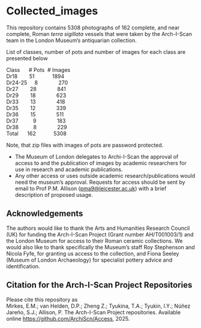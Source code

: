# Collected_images

This repository contains 5308 photographs of 162 complete, and near complete, Roman *terra sigillata* vessels that were taken by the Arch-I-Scan team in the London Museum’s antiquarian collection.

List of classes, number of pots and number of images for each class are presented below

Class&nbsp;&nbsp;&nbsp;&nbsp;&nbsp;&nbsp;# Pots&nbsp;&nbsp;# Images <br>
Dr18&nbsp;&nbsp;&nbsp;&nbsp;&nbsp;&nbsp;&nbsp;&nbsp;51&nbsp;&nbsp;&nbsp;&nbsp;&nbsp;&nbsp;&nbsp;&nbsp;&nbsp;&nbsp;&nbsp;&nbsp;1894<br>
Dr24-25&nbsp;&nbsp;&nbsp;&nbsp;&nbsp;8&nbsp;&nbsp;&nbsp;&nbsp;&nbsp;&nbsp;&nbsp;&nbsp;&nbsp;&nbsp;&nbsp;&nbsp;&nbsp;&nbsp;270<br>
Dr27&nbsp;&nbsp;&nbsp;&nbsp;&nbsp;&nbsp;&nbsp;&nbsp;28&nbsp;&nbsp;&nbsp;&nbsp;&nbsp;&nbsp;&nbsp;&nbsp;&nbsp;&nbsp;&nbsp;&nbsp;&nbsp;&nbsp;841<br>
Dr29&nbsp;&nbsp;&nbsp;&nbsp;&nbsp;&nbsp;&nbsp;&nbsp;18&nbsp;&nbsp;&nbsp;&nbsp;&nbsp;&nbsp;&nbsp;&nbsp;&nbsp;&nbsp;&nbsp;&nbsp;&nbsp;&nbsp;623<br>
Dr33&nbsp;&nbsp;&nbsp;&nbsp;&nbsp;&nbsp;&nbsp;&nbsp;13&nbsp;&nbsp;&nbsp;&nbsp;&nbsp;&nbsp;&nbsp;&nbsp;&nbsp;&nbsp;&nbsp;&nbsp;&nbsp;&nbsp;418<br>
Dr35&nbsp;&nbsp;&nbsp;&nbsp;&nbsp;&nbsp;&nbsp;&nbsp;12&nbsp;&nbsp;&nbsp;&nbsp;&nbsp;&nbsp;&nbsp;&nbsp;&nbsp;&nbsp;&nbsp;&nbsp;&nbsp;&nbsp;339<br>
Dr36&nbsp;&nbsp;&nbsp;&nbsp;&nbsp;&nbsp;&nbsp;&nbsp;15&nbsp;&nbsp;&nbsp;&nbsp;&nbsp;&nbsp;&nbsp;&nbsp;&nbsp;&nbsp;&nbsp;&nbsp;&nbsp;&nbsp;511<br>
Dr37&nbsp;&nbsp;&nbsp;&nbsp;&nbsp;&nbsp;&nbsp;&nbsp;&nbsp;&nbsp;9&nbsp;&nbsp;&nbsp;&nbsp;&nbsp;&nbsp;&nbsp;&nbsp;&nbsp;&nbsp;&nbsp;&nbsp;&nbsp;&nbsp;183<br>
Dr38&nbsp;&nbsp;&nbsp;&nbsp;&nbsp;&nbsp;&nbsp;&nbsp;&nbsp;&nbsp;8&nbsp;&nbsp;&nbsp;&nbsp;&nbsp;&nbsp;&nbsp;&nbsp;&nbsp;&nbsp;&nbsp;&nbsp;&nbsp;&nbsp;229<br>
Total&nbsp;&nbsp;&nbsp;&nbsp;&nbsp;&nbsp;162&nbsp;&nbsp;&nbsp;&nbsp;&nbsp;&nbsp;&nbsp;&nbsp;&nbsp;&nbsp;&nbsp;&nbsp;5308<br>

Note, that zip files with images of pots are password protected.
- The Museum of London delegates to Archi-I-Scan the approval of access to and the publication of images by academic researchers for use in research and academic publications. 
- Any other access or uses outside academic research/publications would need the museum’s approval.
Requests for access should be sent by email to Prof P.M. Allison (pma9@leicester.ac.uk) with a brief description of proposed usage.

## Acknowledgements
The authors would like to thank the Arts and Humanities Research Council (UK) for funding the Arch-I-Scan Project (Grant number AH/T001003/1) and the London Museum for access to their Roman ceramic collections. We would also like to thank specifically the Museum’s staff Roy Stephenson and Nicola Fyfe, for granting us access to the collection, and Fiona Seeley (Museum of London Archaeology) for specialist pottery advice and identification.

## Citation for the Arch-I-Scan Project Repositories
Please cite this repository as<br>
Mirkes, E.M.; van Helden, D.P.; Zheng Z.; Tyukina, T.A.; Tyukin, I.Y.; Núñez Jareño, S.J.; Allison, P. The Arch-I-Scan Project repositories. Available online https://github.com/ArchiScn/Access, 2025.
